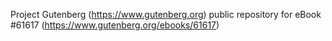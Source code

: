 Project Gutenberg (https://www.gutenberg.org) public repository for eBook #61617 (https://www.gutenberg.org/ebooks/61617)
